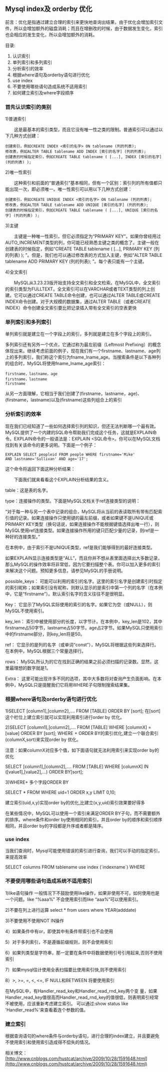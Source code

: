 ## Mysql index及 orderby 优化 ##

前言：优化是指通过建立合理的索引来更快地查询出结果，由于优化会增加索引文件，所以会增加额外的磁盘消耗；而且在增删改的时候，由于数据发生变化，索引也会相应的发生变化，所以会增加额外的消耗。

目录:

1. 认识索引
2. 单列索引和多列索引
3. 分析索引的效率
4. 根据where语句及orderby语句进行优化
5. use index
6. 不要使用哪些语句造成系统不适用索引
7. 如何建立索引及where字段顺序


### 首先认识索引的类别 ###

1)普通索引

　　这是最基本的索引类型，而且它没有唯一性之类的限制。普通索引可以通过以下几种方式创建：

    创建索引，例如CREATE INDEX <索引的名字> ON tablename (列的列表);
    修改表，例如ALTER TABLE tablename ADD INDEX [索引的名字] (列的列表);
    创建表的时候指定索引，例如CREATE TABLE tablename ( [...], INDEX [索引的名字] (列的列表) );

2)唯一性索引

　　这种索引和前面的“普通索引”基本相同，但有一个区别：索引列的所有值都只能出现一次，即必须唯一。唯一性索引可以用以下几种方式创建：

    创建索引，例如CREATE UNIQUE INDEX <索引的名字> ON tablename (列的列表);
    修改表，例如ALTER TABLE tablename ADD UNIQUE [索引的名字] (列的列表);
    创建表的时候指定索引，例如CREATE TABLE tablename ( [...], UNIQUE [索引的名字] (列的列表) );

3)主键

　　主键是一种唯一性索引，但它必须指定为“PRIMARY KEY”。如果你曾经用过AUTO_INCREMENT类型的列，你可能已经熟悉主键之类的概念了。主键一般在创建表的时候指定，例如“CREATE TABLE tablename ( [...], PRIMARY KEY (列的列表) ); ”。但是，我们也可以通过修改表的方式加入主键，例如“ALTER TABLE tablename ADD PRIMARY KEY (列的列表); ”。每个表只能有一个主键。

4)全文索引

　　MySQL从3.23.23版开始支持全文索引和全文检索。在MySQL中，全文索引的索引类型为FULLTEXT。全文索引可以在VARCHAR或者TEXT类型的列上创建。它可以通过CREATE TABLE命令创建，也可以通过ALTER TABLE或CREATE INDEX命令创建。对于大规模的数据集，通过ALTER TABLE（或者CREATE INDEX）命令创建全文索引要比把记录插入带有全文索引的空表更快



### 单列索引和多列索引 ###

单列索引就是建立在一个字段上的索引，多列就是建立在多个字段上的索引。

多列索引还有另外一个优点，它通过称为最左前缀（Leftmost Prefixing）的概念体现出来。继续考虑前面的例子，现在我们有一个firstname、lastname、age列上的多列索引，我们称这个索引为fname_lname_age。当搜索条件是以下各种列的组合时，MySQL将使用fname_lname_age索引：

    firstname，lastname，age
    firstname，lastname
    firstname

从另一方面理解，它相当于我们创建了(firstname，lastname，age)、(firstname，lastname)以及(firstname)这些列组合上的索引


### 分析索引的效率 ###

现在我们已经知道了一些如何选择索引列的知识，但还无法判断哪一个最有效。MySQL提供了一个内建的SQL命令帮助我们完成这个任务，这就是EXPLAIN命令。EXPLAIN命令的一般语法是：EXPLAIN <SQL命令>。你可以在MySQL文档找到有关该命令的更多说明。下面是一个例子：

	EXPLAIN SELECT peopleid FROM people WHERE firstname='Mike' 
	AND lastname='Sullivan' AND age='17';

这个命令将返回下面这种分析结果：

　　下面我们就来看看这个EXPLAIN分析结果的含义。

table：这是表的名字。

type：连接操作的类型。下面是MySQL文档关于ref连接类型的说明：

“对于每一种与另一个表中记录的组合，MySQL将从当前的表读取所有带有匹配索引值的记录。如果连接操作只使用键的最左前缀，或者如果键不是UNIQUE或PRIMARY KEY类型（换句话说，如果连接操作不能根据键值选择出唯一行），则MySQL使用ref连接类型。如果连接操作所用的键只匹配少量的记录，则ref是一种好的连接类型。”

在本例中，由于索引不是UNIQUE类型，ref是我们能够得到的最好连接类型。

如果EXPLAIN显示连接类型是“ALL”，而且你并不想从表里面选择出大多数记录，那么MySQL的操作效率将非常低，因为它要扫描整个表。你可以加入更多的索引来解决这个问题。预知更多信息，请参见MySQL的手册说明。

possible\_keys：
可能可以利用的索引的名字。这里的索引名字是创建索引时指定的索引昵称；如果索引没有昵称，则默认显示的是索引中第一个列的名字（在本例中，它是“firstname”）。默认索引名字的含义往往不是很明显。

Key：
它显示了MySQL实际使用的索引的名字。如果它为空（或NULL），则MySQL不使用索引。

key\_len：
索引中被使用部分的长度，以字节计。在本例中，key\_len是102，其中firstname占50字节，lastname占50字节，age占2字节。如果MySQL只使用索引中的firstname部分，则key\_len将是50。

ref：
它显示的是列的名字（或单词“const”），MySQL将根据这些列来选择行。在本例中，MySQL根据三个常量选择行。

rows：
MySQL所认为的它在找到正确的结果之前必须扫描的记录数。显然，这里最理想的数字就是1。

Extra：
这里可能出现许多不同的选项，其中大多数将对查询产生负面影响。在本例中，MySQL只是提醒我们它将用WHERE子句限制搜索结果集。


### 根据where语句及orderby语句进行优化 ###

1)SELECT [column1],[column2],…. FROM [TABLE] ORDER BY [sort];
在[sort]这个栏位上建立索引就可以实现利用索引进行order by 优化。

2)SELECT [column1],[column2],…. FROM [TABLE] WHERE [columnX] = [value] ORDER BY [sort];
WHERE + ORDER BY的索引优化,建立一个联合索引(columnX,sort)来实现order by 优化。

注意：如果columnX对应多个值，如下面语句就无法利用索引来实现order by的优化

SELECT [column1],[column2],…. FROM [TABLE] WHERE [columnX] IN ([value1],[value2],…) ORDER BY[sort];


3)WHERE+ 多个字段ORDER BY

SELECT * FROM WHERE uid=1 ORDER x,y LIMIT 0,10;

建立索引(uid,x,y)实现order by的优化,比建立(x,y,uid)索引效果要好得多

在某些情况中，MySQL可以使用一个索引来满足ORDER BY子句，而不需要额外的排序。where条件和order by使用相同的索引，并且order by的顺序和索引顺序相同，并且order by的字段都是升序或者都是降序。


   

### use index ###

当我们查询时，Mysql可能使用错误的索引进行查询，我们可以手动的指定索引，来提高效率

SELECT columns  FROM tablename use index (\`indexname\`) WHERE



### 不要使用哪些语句造成系统不适用索引 ###

1)like语句操作   一般情况下不鼓励使用like操作，如果非使用不可，如何使用也是一个问题。like “%aaa%” 不会使用索引而like “aaa%”可以使用索引。

2)不要在列上进行运算 select * from users where  YEAR(adddate)

3)不要使用不使用NOT IN操作 

4）如果条件中有or，即使其中有条件带索引也不会使用

5）对于多列索引，不是遵循前缀规则，则不会使用索引

6）如果列类型是字符串，那一定要在条件中将数据使用引号引用起来,否则不使用索引

7）如果mysql估计使用全表扫描要比使用索引快,则不使用索引

8）>, >=, =, <, <=, IF NULL和BETWEEN 将要使用索引


在MySQL中，有Handler\_read\_key和Handler\_read\_rnd\_key两个变 量，如果Handler\_read\_key值很高而Handler\_read\_rnd\_key的值很低，则表明索引经常不被使用，应该重新考虑建立索引。 可以通过:show status like 'Handler\_read%'来查看着连个参数的值。


### 建立索引 ###

根据查询语句的where条件与orderby语句，进行合理的index建立，并且要避免不使用索引和使用索引造成得不偿失的情况。




相关博文：
[http://www.cnblogs.com/hustcat/archive/2009/10/28/1591648.html](http://www.cnblogs.com/hustcat/archive/2009/10/28/1591648.html)